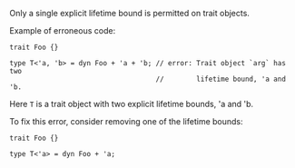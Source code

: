 Only a single explicit lifetime bound is permitted on trait objects.

Example of erroneous code:

```compile_fail
trait Foo {}

type T<'a, 'b> = dyn Foo + 'a + 'b; // error: Trait object `arg` has two
                                    //        lifetime bound, 'a and 'b.
```

Here `T` is a trait object with two explicit lifetime bounds, 'a and 'b.

To fix this error, consider removing one of the lifetime bounds:

```
trait Foo {}

type T<'a> = dyn Foo + 'a;
```
